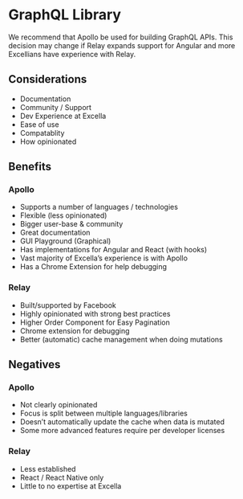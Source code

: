 # GraphQL Library

We recommend that Apollo be used for building GraphQL APIs.  This decision may change if Relay expands support for Angular and more Excellians have experience with Relay.

## Considerations

- Documentation
- Community / Support
- Dev Experience at Excella
- Ease of use
- Compatablity
- How opinionated

## Benefits
### Apollo

- Supports a number of languages / technologies
- Flexible (less opinionated)
- Bigger user-base & community
- Great documentation
- GUI Playground (Graphical)
- Has implementations for Angular and React (with hooks)
- Vast majority of Excella’s experience is with Apollo
- Has a Chrome Extension for help debugging

### Relay

- Built/supported by Facebook
- Highly opinionated with strong best practices
- Higher Order Component for Easy Pagination
- Chrome extension for debugging
- Better (automatic) cache management when doing mutations

## Negatives

### Apollo

- Not clearly opinionated
- Focus is split between multiple languages/libraries
- Doesn’t automatically update the cache when data is mutated
- Some more advanced features require per developer licenses
 
### Relay

- Less established
- React / React Native only
- Little to no expertise at Excella